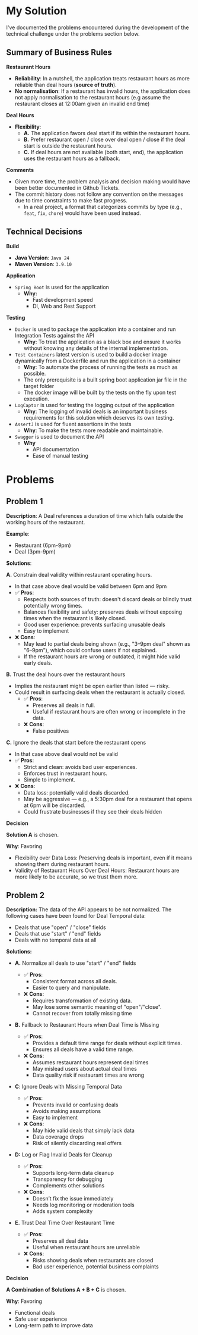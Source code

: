 # My Solution

I've documented the problems encountered during the development of the technical challenge under the problems section below.

## Summary of Business Rules

**Restaurant Hours**
- **Reliability**: In a nutshell, the application treats restaurant hours as more reliable than deal hours (**source of truth**).
- **No normalisation**: If a restaurant has invalid hours, the application does not apply normalisation to the restaurant hours (e.g assume the restaurant closes at 12:00am given an invalid end time)

**Deal Hours**
- **Flexibility**:
  - **A.** The application favors deal start if its within the restaurant hours.
  - **B.** Prefer restaurant open / close over deal open / close if the deal start is outside the restaurant hours.
  - **C.** If deal hours are not available (both start, end), the application uses the restaurant hours as a fallback.


**Comments**

- Given more time, the problem analysis and decision making would have been better documented in Github Tickets.
- The commit history does not follow any convention on the messages due to time constraints to make fast progress.
  - In a real project, a format that categorizes commits by type (e.g., `feat`, `fix`, `chore`) would have been used instead.

## Technical Decisions

**Build**

- **Java Version**: `Java 24`
- **Maven Version**: `3.9.10`

**Application**

- `Spring Boot` is used for the application
    - **Why:**
        - Fast development speed
        - DI, Web and Rest Support

**Testing**

- `Docker` is used to package the application into a container and run Integration Tests against the API
  - **Why**: To treat the application as a black box and ensure it works without knowing any details of the internal implementation.
- `Test Containers` latest version is used to build a docker image dynamically from a Dockerfile and run the application in a container
  - **Why**: To automate the process of running the tests as much as possible.
  - The only prerequisite is a built spring boot application jar file in the target folder
  - The docker image will be built by the tests on the fly upon test execution.
- `LogCaptor` is used for testing the logging output of the application
  - **Why**: The logging of invalid deals is an important business requirements for this solution which deserves its own testing.
- `AssertJ` is used for fluent assertions in the tests
  - **Why**: To make the tests more readable and maintainable.
- `Swagger` is used to document the API
  - **Why**
    - API documentation
    - Ease of manual testing

# Problems

## Problem 1

**Description**: A Deal references a duration of time which falls outside the working hours of the restaurant.

**Example**:
- Restaurant (6pm-9pm)
- Deal (3pm-9pm)

**Solutions**:
    
**A.** Constrain deal validity within restaurant operating hours.
- In that case above deal would be valid between 6pm and 9pm
- ✅ **Pros**:
  - Respects both sources of truth: doesn't discard deals or blindly trust potentially wrong times.
  - Balances flexibility and safety: preserves deals without exposing times when the restaurant is likely closed.
  - Good user experience: prevents surfacing unusable deals
  - Easy to implement
- ❌ **Cons**:
  - May lead to partial deals being shown (e.g., "3–9pm deal" shown as "6–9pm"), which could confuse users if not explained.
  - If the restaurant hours are wrong or outdated, it might hide valid early deals.

**B.** Trust the deal hours over the restaurant hours
- Implies the restaurant might be open earlier than listed — risky.
- Could result in surfacing deals when the restaurant is actually closed.
  - ✅ **Pros**:
    - Preserves all deals in full.
    - Useful if restaurant hours are often wrong or incomplete in the data.
  - ❌ **Cons**:
    - False positives

**C.** Ignore the deals that start before the restaurant opens
- In that case above deal would not be valid
- ✅ **Pros**:
  - Strict and clean: avoids bad user experiences.
  - Enforces trust in restaurant hours. 
  - Simple to implement.
- ❌ **Cons**:
  - Data loss: potentially valid deals discarded.
  - May be aggressive — e.g., a 5:30pm deal for a restaurant that opens at 6pm will be discarded.
  - Could frustrate businesses if they see their deals hidden

**Decision**

**Solution A** is chosen. 

**Why**: Favoring
- Flexibility over Data Loss: Preserving deals is important, even if it means showing them during restaurant hours.
- Validity of Restaurant Hours Over Deal Hours: Restaurant hours are more likely to be accurate, so we trust them more.

## Problem 2

**Description:** The data of the API appears to be not normalized. The following cases have been found for Deal Temporal data:

- Deals that use "open" / "close" fields
- Deals that use "start" / "end" fields
- Deals with no temporal data at all

**Solutions:**

- **A.** Normalize all deals to use "start" / "end" fields
  - ✅ **Pros**:
    - Consistent format across all deals.
    - Easier to query and manipulate.
  - ❌ **Cons**:
    - Requires transformation of existing data.
    - May lose some semantic meaning of "open"/"close".
    - Cannot recover from totally missing time
    
- **B.** Fallback to Restaurant Hours when Deal Time is Missing
  - ✅ **Pros**:
    - Provides a default time range for deals without explicit times.
    - Ensures all deals have a valid time range.
  - ❌ **Cons**:
    - Assumes restaurant hours represent deal times
    - May mislead users about actual deal times
    - Data quality risk if restaurant times are wrong
      
- **C**: Ignore Deals with Missing Temporal Data
  - ✅ **Pros**:
    - Prevents invalid or confusing deals
    - Avoids making assumptions
    - Easy to implement
  - ❌ **Cons**:
    - May hide valid deals that simply lack data
    - Data coverage drops
    - Risk of silently discarding real offers
      
- **D:** Log or Flag Invalid Deals for Cleanup
    - ✅ **Pros**:
      - Supports long-term data cleanup
      - Transparency for debugging
      - Complements other solutions
    - ❌ **Cons**:
      - Doesn’t fix the issue immediately
      - Needs log monitoring or moderation tools
      - Adds system complexity
        
- **E.** Trust Deal Time Over Restaurant Time
    - ✅ **Pros**:
        - Preserves all deal data
        - Useful when restaurant hours are unreliable
    - ❌ **Cons**:
        - Risks showing deals when restaurants are closed
        - Bad user experience, potential business complaints

**Decision**

**A Combination of Solutions A + B + C** is chosen.

**Why**: Favoring
- Functional deals
- Safe user experience
- Long-term path to improve data